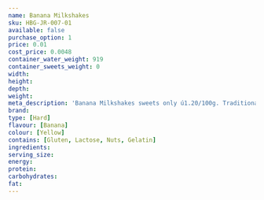```yaml
---
name: Banana Milkshakes
sku: HBG-JR-007-01
available: false
purchase_option: 1
price: 0.01
cost_price: 0.0048
container_water_weight: 919
container_sweets_weight: 0
width: 
height: 
depth: 
weight: 
meta_description: 'Banana Milkshakes sweets only ú1.20/100g. Traditional sweets and more at Humbugs Confectionery Store. Specialists in satisfying your sweet tooth!'
brand: 
type: [Hard]
flavour: [Banana]
colour: [Yellow]
contains: [Gluten, Lactose, Nuts, Gelatin]
ingredients: 
serving_size: 
energy: 
protein: 
carbohydrates: 
fat: 
---
```


